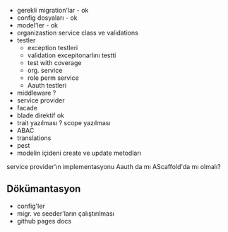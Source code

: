 - gerekli migration'lar - ok
- config dosyaları - ok
- model'ler - ok
- organizastion service class ve validations
- testler
  - exception testleri
  - validation excepitonarlını testti
  - test with coverage
  - org. service
  - role perm service
  - Aauth testleri
- middleware ?
- service provider 
- facade
- blade direktif ok
- trait yazılması ? scope yazılması
- ABAC
- translations
- pest
- modelin içideni create ve update metodları


service provider'ın implementasyonu Aauth da mı AScaffold'da mı olmalı?

## Dökümantasyon

- config'ler
- migr. ve seeder'ların çalıştırılması
- github pages docs
